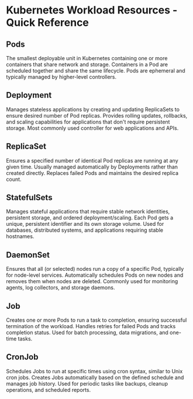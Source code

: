 # Kubernetes Workload Resources - Quick Reference

## Pods
The smallest deployable unit in Kubernetes containing one or more containers that share network and storage. Containers in a Pod are scheduled together and share the same lifecycle. Pods are ephemeral and typically managed by higher-level controllers.

## Deployment
Manages stateless applications by creating and updating ReplicaSets to ensure desired number of Pod replicas. Provides rolling updates, rollbacks, and scaling capabilities for applications that don't require persistent storage. Most commonly used controller for web applications and APIs.

## ReplicaSet
Ensures a specified number of identical Pod replicas are running at any given time. Usually managed automatically by Deployments rather than created directly. Replaces failed Pods and maintains the desired replica count.

## StatefulSets
Manages stateful applications that require stable network identities, persistent storage, and ordered deployment/scaling. Each Pod gets a unique, persistent identifier and its own storage volume. Used for databases, distributed systems, and applications requiring stable hostnames.

## DaemonSet
Ensures that all (or selected) nodes run a copy of a specific Pod, typically for node-level services. Automatically schedules Pods on new nodes and removes them when nodes are deleted. Commonly used for monitoring agents, log collectors, and storage daemons.

## Job
Creates one or more Pods to run a task to completion, ensuring successful termination of the workload. Handles retries for failed Pods and tracks completion status. Used for batch processing, data migrations, and one-time tasks.

## CronJob
Schedules Jobs to run at specific times using cron syntax, similar to Unix cron jobs. Creates Jobs automatically based on the defined schedule and manages job history. Used for periodic tasks like backups, cleanup operations, and scheduled reports.
